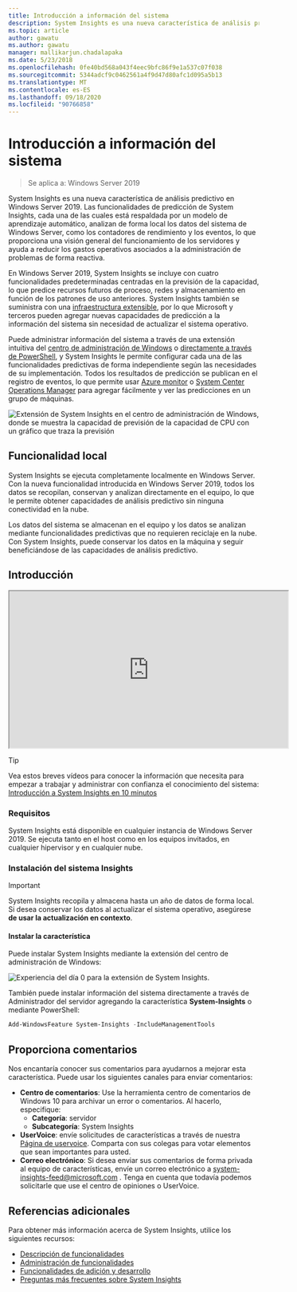 ```yaml
---
title: Introducción a información del sistema
description: System Insights es una nueva característica de análisis predictivo en Windows Server 2019. Las funcionalidades de predicción de System Insights, cada una de las cuales está respaldada por un modelo de aprendizaje automático, analizan de forma local los datos del sistema de Windows Server, como los contadores de rendimiento y los eventos, lo que proporciona una visión general del funcionamiento de los servidores y ayuda a reducir los gastos operativos asociados a la administración de problemas de forma reactiva.
ms.topic: article
author: gawatu
ms.author: gawatu
manager: mallikarjun.chadalapaka
ms.date: 5/23/2018
ms.openlocfilehash: 0fe40bd568a043f4eec9bfc86f9e1a537c07f038
ms.sourcegitcommit: 5344adcf9c0462561a4f9d47d80afc1d095a5b13
ms.translationtype: MT
ms.contentlocale: es-ES
ms.lasthandoff: 09/18/2020
ms.locfileid: "90766858"
---
```

# <a name="system-insights-overview"></a>Introducción a información del sistema

>Se aplica a: Windows Server 2019

System Insights es una nueva característica de análisis predictivo en Windows Server 2019. Las funcionalidades de predicción de System Insights, cada una de las cuales está respaldada por un modelo de aprendizaje automático, analizan de forma local los datos del sistema de Windows Server, como los contadores de rendimiento y los eventos, lo que proporciona una visión general del funcionamiento de los servidores y ayuda a reducir los gastos operativos asociados a la administración de problemas de forma reactiva.

En Windows Server 2019, System Insights se incluye con cuatro funcionalidades predeterminadas centradas en la previsión de la capacidad, lo que predice recursos futuros de proceso, redes y almacenamiento en función de los patrones de uso anteriores. System Insights también se suministra con una [infraestructura extensible](adding-and-developing-capabilities.md), por lo que Microsoft y terceros pueden agregar nuevas capacidades de predicción a la información del sistema sin necesidad de actualizar el sistema operativo.

Puede administrar información del sistema a través de una extensión intuitiva del [centro de administración de Windows](../windows-admin-center/overview.md) o [directamente a través de PowerShell](/powershell/module/systeminsights/), y System Insights le permite configurar cada una de las funcionalidades predictivas de forma independiente según las necesidades de su implementación. Todos los resultados de predicción se publican en el registro de eventos, lo que permite usar [Azure monitor](https://azure.microsoft.com/services/monitor/) o [System Center Operations Manager](/system-center/scom/welcome?view=sc-om-1807) para agregar fácilmente y ver las predicciones en un grupo de máquinas.

![Extensión de System Insights en el centro de administración de Windows, donde se muestra la capacidad de previsión de la capacidad de CPU con un gráfico que traza la previsión](media/cpu-forecast-2.png)

## <a name="local-functionality"></a>Funcionalidad local
System Insights se ejecuta completamente localmente en Windows Server. Con la nueva funcionalidad introducida en Windows Server 2019, todos los datos se recopilan, conservan y analizan directamente en el equipo, lo que le permite obtener capacidades de análisis predictivo sin ninguna conectividad en la nube.

Los datos del sistema se almacenan en el equipo y los datos se analizan mediante funcionalidades predictivas que no requieren reciclaje en la nube. Con System Insights, puede conservar los datos en la máquina y seguir beneficiándose de las capacidades de análisis predictivo.

## <a name="get-started"></a>Introducción

<iframe src=https://www.youtube-nocookie.com/embed/AJxQkx5WSaA width=560 height=315 allowfullscreen></iframe>

>[!TIP]
>Vea estos breves vídeos para conocer la información que necesita para empezar a trabajar y administrar con confianza el conocimiento del sistema: [Introducción a System Insights en 10 minutos](https://blogs.technet.microsoft.com/filecab/2018/07/24/getting-started-with-system-insights-in-10-minutes/)

### <a name="requirements"></a>Requisitos
System Insights está disponible en cualquier instancia de Windows Server 2019. Se ejecuta tanto en el host como en los equipos invitados, en cualquier hipervisor y en cualquier nube.

### <a name="install-system-insights"></a>Instalación del sistema Insights
>[!IMPORTANT]
>System Insights recopila y almacena hasta un año de datos de forma local. Si desea conservar los datos al actualizar el sistema operativo, asegúrese **de usar la actualización en contexto**.

#### <a name="install-the-feature"></a>Instalar la característica
Puede instalar System Insights mediante la extensión del centro de administración de Windows:

![Experiencia del día 0 para la extensión de System Insights.](media/day-0-2.png)

También puede instalar información del sistema directamente a través de Administrador del servidor agregando la característica **System-Insights** o mediante PowerShell:

```PowerShell
Add-WindowsFeature System-Insights -IncludeManagementTools
```

## <a name="provide-feedback"></a>Proporciona comentarios
Nos encantaría conocer sus comentarios para ayudarnos a mejorar esta característica. Puede usar los siguientes canales para enviar comentarios:
- **Centro de comentarios**: Use la herramienta centro de comentarios de Windows 10 para archivar un error o comentarios. Al hacerlo, especifique:
    - **Categoría**: servidor
    - **Subcategoría**: System Insights
- **UserVoice**: envíe solicitudes de características a través de nuestra [Página de uservoice](https://windowsserver.uservoice.com/forums/295071-management-tools). Comparta con sus colegas para votar elementos que sean importantes para usted.
- **Correo electrónico**: Si desea enviar sus comentarios de forma privada al equipo de características, envíe un correo electrónico a system-insights-feed@microsoft.com . Tenga en cuenta que todavía podemos solicitarle que use el centro de opiniones o UserVoice.

## <a name="additional-references"></a>Referencias adicionales
Para obtener más información acerca de System Insights, utilice los siguientes recursos:

- [Descripción de funcionalidades](understanding-capabilities.md)
- [Administración de funcionalidades](managing-capabilities.md)
- [Funcionalidades de adición y desarrollo](adding-and-developing-capabilities.md)
- [Preguntas más frecuentes sobre System Insights](faq.md)